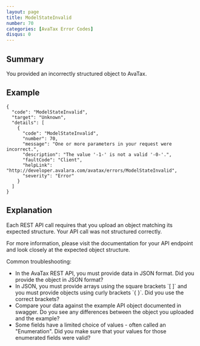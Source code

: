 ```yaml
---
layout: page
title: ModelStateInvalid
number: 70
categories: [AvaTax Error Codes]
disqus: 0
---
```


## Summary

You provided an incorrectly structured object to AvaTax.

## Example

    {
      "code": "ModelStateInvalid",
      "target": "Unknown",
      "details": [
        {
          "code": "ModelStateInvalid",
          "number": 70,
          "message": "One or more parameters in your request were incorrect.",
          "description": "The value '-1-' is not a valid '-0-'.",
          "faultCode": "Client",
          "helpLink": "http://developer.avalara.com/avatax/errors/ModelStateInvalid",
          "severity": "Error"
        }
      ]
    }

## Explanation

Each REST API call requires that you upload an object matching its expected structure.  Your API call was not structured correctly.

For more information, please visit the documentation for your API endpoint and look closely at the expected object structure.

Common troubleshooting:

<ul class="normal">
<li>In the AvaTax REST API, you must provide data in JSON format.  Did you provide the object in JSON format?</li>
<li>In JSON, you must provide arrays using the square brackets `[ ]` and you must provide objects using curly brackets `{ }`.  Did you use the correct brackets?</li>
<li>Compare your data against the example API object documented in swagger.  Do you see any differences between the object you uploaded and the example?</li>
<li>Some fields have a limited choice of values - often called an "Enumeration".  Did you make sure that your values for those enumerated fields were valid?</li>
</ul>
